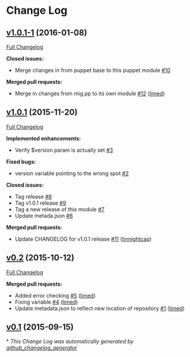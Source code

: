 # Change Log

## [v1.0.1-1](https://github.com/nubisproject/nubis-puppet-mig/tree/v1.0.1-1) (2016-01-08)
[Full Changelog](https://github.com/nubisproject/nubis-puppet-mig/compare/v1.0.1...v1.0.1-1)

**Closed issues:**

- Merge changes in from puppet base to this puppet module [\#10](https://github.com/nubisproject/nubis-puppet-mig/issues/10)

**Merged pull requests:**

- Merge in changes from mig.pp to its own module [\#12](https://github.com/nubisproject/nubis-puppet-mig/pull/12) ([limed](https://github.com/limed))

## [v1.0.1](https://github.com/nubisproject/nubis-puppet-mig/tree/v1.0.1) (2015-11-20)
[Full Changelog](https://github.com/nubisproject/nubis-puppet-mig/compare/v0.2...v1.0.1)

**Implemented enhancements:**

- Verify $version param is actually set [\#3](https://github.com/nubisproject/nubis-puppet-mig/issues/3)

**Fixed bugs:**

- version variable pointing to the wrong spot [\#2](https://github.com/nubisproject/nubis-puppet-mig/issues/2)

**Closed issues:**

- Tag  release [\#8](https://github.com/nubisproject/nubis-puppet-mig/issues/8)
- Tag v1.0.1 release [\#9](https://github.com/nubisproject/nubis-puppet-mig/issues/9)
- Tag a new release of this module [\#7](https://github.com/nubisproject/nubis-puppet-mig/issues/7)
- Update metada.json  [\#6](https://github.com/nubisproject/nubis-puppet-mig/issues/6)

**Merged pull requests:**

- Update CHANGELOG for v1.0.1 release [\#11](https://github.com/nubisproject/nubis-puppet-mig/pull/11) ([tinnightcap](https://github.com/tinnightcap))

## [v0.2](https://github.com/nubisproject/nubis-puppet-mig/tree/v0.2) (2015-10-12)
[Full Changelog](https://github.com/nubisproject/nubis-puppet-mig/compare/v0.1...v0.2)

**Merged pull requests:**

- Added error checking [\#5](https://github.com/nubisproject/nubis-puppet-mig/pull/5) ([limed](https://github.com/limed))
- Fixing variable [\#4](https://github.com/nubisproject/nubis-puppet-mig/pull/4) ([limed](https://github.com/limed))
- Update metadata.json to reflect new location of repository [\#1](https://github.com/nubisproject/nubis-puppet-mig/pull/1) ([limed](https://github.com/limed))

## [v0.1](https://github.com/nubisproject/nubis-puppet-mig/tree/v0.1) (2015-09-15)


\* *This Change Log was automatically generated by [github_changelog_generator](https://github.com/skywinder/Github-Changelog-Generator)*